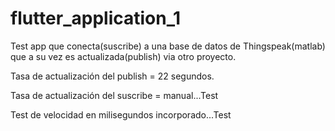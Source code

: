 # flutter_application_1

Test app que conecta(suscribe) a una base de datos de Thingspeak(matlab) que a su vez es actualizada(publish) via otro proyecto.

Tasa de actualización del publish = 22 segundos.

Tasa de actualización del suscribe = manual...Test

Test de velocidad en milisegundos incorporado...Test
